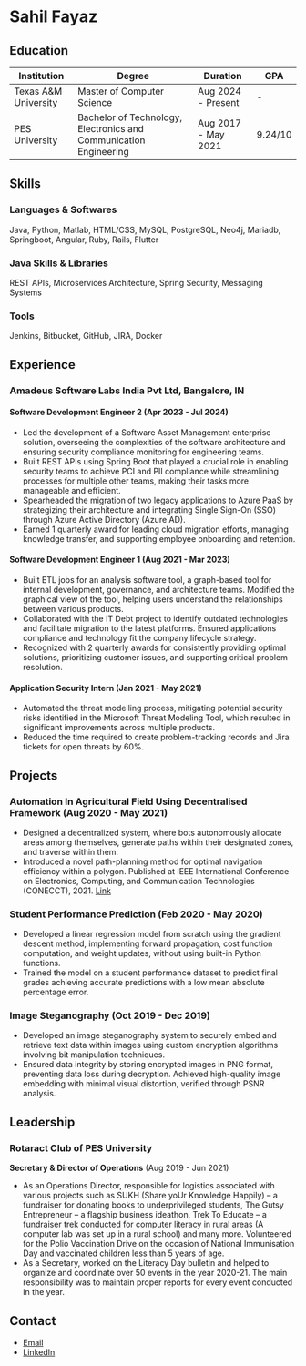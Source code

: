 # Sahil Fayaz

## Education

| Institution | Degree | Duration | GPA |
|-------------|--------|----------|-----|
| Texas A&M University | Master of Computer Science | Aug 2024 - Present | - |
| PES University | Bachelor of Technology, Electronics and Communication Engineering | Aug 2017 - May 2021 | 9.24/10 |

## Skills

### Languages & Softwares
Java, Python, Matlab, HTML/CSS, MySQL, PostgreSQL, Neo4j, Mariadb, Springboot, Angular, Ruby, Rails, Flutter

### Java Skills & Libraries
REST APIs, Microservices Architecture, Spring Security, Messaging Systems

### Tools
Jenkins, Bitbucket, GitHub, JIRA, Docker

## Experience

### Amadeus Software Labs India Pvt Ltd, Bangalore, IN

#### Software Development Engineer 2 (Apr 2023 - Jul 2024)
- Led the development of a Software Asset Management enterprise solution, overseeing the complexities of the software architecture and ensuring security compliance monitoring for engineering teams.
- Built REST APIs using Spring Boot that played a crucial role in enabling security teams to achieve PCI and PII compliance while streamlining processes for multiple other teams, making their tasks more manageable and efficient.
- Spearheaded the migration of two legacy applications to Azure PaaS by strategizing their architecture and integrating Single Sign-On (SSO) through Azure Active Directory (Azure AD).
- Earned 1 quarterly award for leading cloud migration efforts, managing knowledge transfer, and supporting employee onboarding and retention.

#### Software Development Engineer 1 (Aug 2021 - Mar 2023)
- Built ETL jobs for an analysis software tool, a graph-based tool for internal development, governance, and architecture
teams. Modified the graphical view of the tool, helping users understand the relationships between various products.
- Collaborated with the IT Debt project to identify outdated technologies and facilitate migration to the latest
platforms. Ensured applications compliance and technology fit the company lifecycle strategy.
- Recognized with 2 quarterly awards for consistently providing optimal solutions, prioritizing customer issues, and
supporting critical problem resolution.

#### Application Security Intern (Jan 2021 - May 2021)
- Automated the threat modelling process, mitigating potential security risks identified in the Microsoft Threat Modeling
  Tool, which resulted in significant improvements across multiple products.
- Reduced the time required to create problem-tracking records and Jira tickets for open threats by 60%.

## Projects

### Automation In Agricultural Field Using Decentralised Framework (Aug 2020 - May 2021)
- Designed a decentralized system, where bots autonomously allocate areas among themselves, generate paths within
  their designated zones, and traverse within them.
- Introduced a novel path-planning method for optimal navigation efficiency within a polygon. Published at IEEE
  International Conference on Electronics, Computing, and Communication Technologies (CONECCT), 2021. [Link](https://ieeexplore.ieee.org/document/9622347)

### Student Performance Prediction (Feb 2020 - May 2020)
- Developed a linear regression model from scratch using the gradient descent method, implementing forward
propagation, cost function computation, and weight updates, without using built-in Python functions.
- Trained the model on a student performance dataset to predict final grades achieving accurate predictions with a low
mean absolute percentage error.

### Image Steganography (Oct 2019 - Dec 2019)
- Developed an image steganography system to securely embed and retrieve text data within images using custom
encryption algorithms involving bit manipulation techniques.
- Ensured data integrity by storing encrypted images in PNG format, preventing data loss during decryption. Achieved
high-quality image embedding with minimal visual distortion, verified through PSNR analysis.

## Leadership

### Rotaract Club of PES University

**Secretary & Director of Operations** (Aug 2019 - Jun 2021)
- As an Operations Director, responsible for logistics associated with various projects such as SUKH (Share yoUr Knowledge Happily) – a fundraiser for donating books to underprivileged students, The Gutsy Entrepreneur – a flagship business ideathon, Trek To Educate – a fundraiser trek conducted for computer literacy in rural areas (A computer lab was set up in a rural school) and many more. Volunteered for the Polio Vaccination Drive on the occasion of National Immunisation Day and vaccinated children less than 5 years of age.
- As a Secretary, worked on the Literacy Day bulletin and helped to organize and coordinate over 50 events in the year 2020-21. The main responsibility was to maintain proper reports for every event conducted in the year.

## Contact
- [Email](mailto:sahilf2085@gmail.com)
- [LinkedIn](https://www.linkedin.com/in/sahil-f/)
